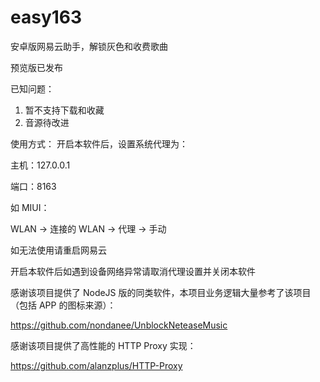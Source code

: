 # easy163
安卓版网易云助手，解锁灰色和收费歌曲

预览版已发布

已知问题：
1. 暂不支持下载和收藏
2. 音源待改进

使用方式：
开启本软件后，设置系统代理为：

主机：127.0.0.1

端口：8163

如 MIUI：

WLAN -> 连接的 WLAN -> 代理 -> 手动

如无法使用请重启网易云

开启本软件后如遇到设备网络异常请取消代理设置并关闭本软件

感谢该项目提供了 NodeJS 版的同类软件，本项目业务逻辑大量参考了该项目（包括 APP 的图标来源）：    

https://github.com/nondanee/UnblockNeteaseMusic

感谢该项目提供了高性能的 HTTP Proxy 实现：

https://github.com/alanzplus/HTTP-Proxy

